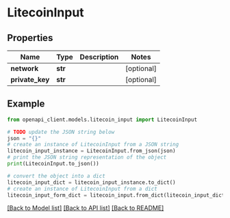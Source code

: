 # LitecoinInput


## Properties

Name | Type | Description | Notes
------------ | ------------- | ------------- | -------------
**network** | **str** |  | [optional] 
**private_key** | **str** |  | [optional] 

## Example

```python
from openapi_client.models.litecoin_input import LitecoinInput

# TODO update the JSON string below
json = "{}"
# create an instance of LitecoinInput from a JSON string
litecoin_input_instance = LitecoinInput.from_json(json)
# print the JSON string representation of the object
print(LitecoinInput.to_json())

# convert the object into a dict
litecoin_input_dict = litecoin_input_instance.to_dict()
# create an instance of LitecoinInput from a dict
litecoin_input_form_dict = litecoin_input.from_dict(litecoin_input_dict)
```
[[Back to Model list]](../README.md#documentation-for-models) [[Back to API list]](../README.md#documentation-for-api-endpoints) [[Back to README]](../README.md)


